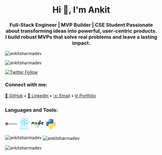 <h1 align="center">Hi 👋, I'm Ankit</h1>
<h3 align="center">Full-Stack Engineer | MVP Builder | CSE Student
Passionate about transforming ideas into powerful, user‑centric products. I build robust MVPs that solve real problems and leave a lasting impact.</h3>

<p align="left"> <img src="https://komarev.com/ghpvc/?username=ankitsharmadev&label=Profile%20views&color=0e75b6&style=flat" alt="ankitsharmadev" /> </p>

<p align="left">
  <!-- Showing only: Commits, Pull Requests, Top Languages & Experience -->
  <img src="https://github-profile-trophy.vercel.app/?username=ankitsharmadev&theme=radical&trophies=commits,prs,languages,experience&margin-w=10&margin-h=10" alt="ankitsharmadev" />
</p>

<p align="left"> <a href="https://twitter.com/yourhandle" target="blank"><img src="https://img.shields.io/twitter/follow/yourhandle?logo=twitter&style=for-the-badge" alt="Twitter Follow" /></a> </p>

<h3 align="left">Connect with me:</h3>
<p align="left">
  <a href="https://github.com/ankitsharmadev" target="blank">🐙 GitHub</a> •
  <a href="https://www.linkedin.com/in/ankitsharma/" target="blank">💼 LinkedIn</a> •
  <a href="mailto:ankitsharama64604@gmail.com" target="blank">✉️ Email</a> •
  <a href="https://ankit-portfolio-rosy.vercel.app/" target="blank">🌐 Portfolio</a>
</p>

<h3 align="left">Languages and Tools:</h3>
<p align="left">
  <a href="https://angular.io" target="_blank" rel="noreferrer"><img src="https://raw.githubusercontent.com/devicons/devicon/master/icons/angularjs/angularjs-original-wordmark.svg" alt="Angular" width="40" height="40"/></a>
  <!-- Keep your existing icons here... -->
  <a href="https://reactjs.org/" target="_blank" rel="noreferrer"><img src="https://raw.githubusercontent.com/devicons/devicon/master/icons/react/react-original-wordmark.svg" alt="React" width="40" height="40"/></a>
  <a href="https://nodejs.org" target="_blank" rel="noreferrer"><img src="https://raw.githubusercontent.com/devicons/devicon/master/icons/nodejs/nodejs-original-wordmark.svg" alt="Node.js" width="40" height="40"/></a>
  <a href="https://www.python.org" target="_blank" rel="noreferrer"><img src="https://raw.githubusercontent.com/devicons/devicon/master/icons/python/python-original.svg" alt="Python" width="40" height="40"/></a>
  <!-- Add or remove icons as needed -->
</p>

<p><img align="left" src="https://github-readme-stats.vercel.app/api/top-langs?username=ankitsharmadev&show_icons=true&locale=en&layout=compact" alt="ankitsharmadev" /></p>

<p>&nbsp;<img align="center" src="https://github-readme-stats.vercel.app/api?username=ankitsharmadev&show_icons=true&locale=en" alt="ankitsharmadev" /></p>

<p><img align="center" src="https://github-readme-streak-stats.herokuapp.com/?user=ankitsharmadev&" alt="ankitsharmadev" /></p>
